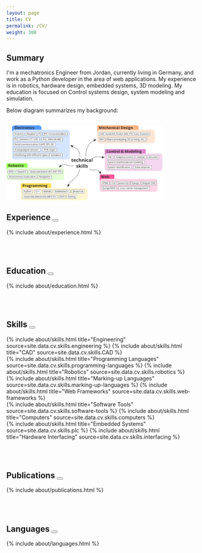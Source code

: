 ```yaml
---
layout: page
title: CV
permalink: /CV/
weight: 300
---
```


<h2><strong> <i class="far fa-address-card"></i> Summary </strong></h2> 


I'm a mechatronics Engineer from Jordan, currently living in Germany, and work as a Python developer in the area of web applications. My experience is in robotics, hardware design, embedded systems, 3D modeling. My education is focused on Control systems design, system modeling and simulation. 

Below diagram summarizes my  background:

<br> 

<img src="/assets/images/summary.png" alt="Skills summary" style="zoom:40%;" />

<br>

<h2><strong> <i class="fas fa-briefcase"></i> Experience</strong>
<button class="btn btn-outline-dark" type="button" data-toggle="collapse" data-target="#experience-section" aria-expanded="false" aria-controls="experience-section">
    <i class="fas fa-chevron-circle-down"></i>
</button>
</h2>   
<div class="collapse" id="experience-section">
<div class="row">
{% include about/experience.html %}
</div>
<br>
<br>
<br>
</div>


<h2><strong> <i class="fas fa-graduation-cap"></i> Education</strong>
<button class="btn btn-outline-dark" type="button" data-toggle="collapse" data-target="#education-section" aria-expanded="false" aria-controls="education-section">
    <i class="fas fa-chevron-circle-down"></i>
</button>
</h2>  
<div class="collapse" id="education-section">
<div class="row">
{% include about/education.html %}
</div>
<br>
<br>
<br>
</div>



<h2><strong> <i class="fas fa-drafting-compass"></i> Skills</strong>
<button class="btn btn-outline-dark" type="button" data-toggle="collapse" data-target="#skills-section" aria-expanded="false" aria-controls="skills-section">
    <i class="fas fa-chevron-circle-down"></i>
</button>
</h2>  
<div class="collapse" id="skills-section">
<div class="row">
{% include about/skills.html title="Engineering" source=site.data.cv.skills.engineering %}
{% include about/skills.html title="CAD" source=site.data.cv.skills.CAD %}
</div>
<div class="row">
{% include about/skills.html title="Programming Languages" source=site.data.cv.skills.programming-languages %}
{% include about/skills.html title="Robotics" source=site.data.cv.skills.robotics %}
</div>

<div class="row">
{% include about/skills.html title="Marking-up Languages" source=site.data.cv.skills.marking-up-languages %}
{% include about/skills.html title="Web Frameworks" source=site.data.cv.skills.web-frameworks %}
</div>

<div class="row">
{% include about/skills.html title="Software Tools" source=site.data.cv.skills.software-tools %}
{% include about/skills.html title="Computers" source=site.data.cv.skills.computers %}
</div>

<div class="row">
{% include about/skills.html title="Embedded Systems" source=site.data.cv.skills.plc %}
{% include about/skills.html title="Hardware Interfacing" source=site.data.cv.skills.interfacing %}
</div>
<br>
<br>
<br>
</div>


<h2><strong> <i class="fas fa-edit"></i> Publications</strong>
<button class="btn btn-outline-dark" type="button" data-toggle="collapse" data-target="#publications-section" aria-expanded="false" aria-controls="publications-section">
    <i class="fas fa-chevron-circle-down"></i>
</button>
</h2>  
<div class="collapse" id="publications-section">
<div class="row">
{% include about/publications.html %}
</div>
<br>
<br>
<br>
</div>


<h2><strong>  <i class="fas fa-language"></i> Languages</strong>
<button class="btn btn-outline-dark" type="button" data-toggle="collapse" data-target="#languages-section" aria-expanded="false" aria-controls="languages-section">
    <i class="fas fa-chevron-circle-down"></i>
</button>
</h2>  
<div class="collapse" id="languages-section">
<div class="row">
{% include about/languages.html %}
</div>
<br>
<br>
<br>
</div>